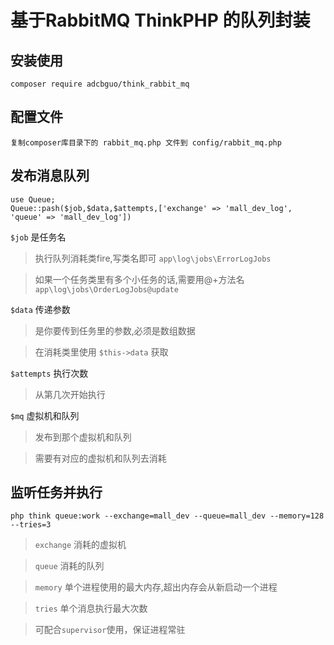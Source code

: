 # 基于RabbitMQ ThinkPHP 的队列封装

## 安装使用
```
composer require adcbguo/think_rabbit_mq
```


## 配置文件 
```
复制composer库目录下的 rabbit_mq.php 文件到 config/rabbit_mq.php
```


## 发布消息队列

```
use Queue;
Queue::pash($job,$data,$attempts,['exchange' => 'mall_dev_log', 'queue' => 'mall_dev_log'])
```


 `$job` 是任务名 

>执行队列消耗类fire,写类名即可 `app\log\jobs\ErrorLogJobs`


>如果一个任务类里有多个小任务的话,需要用@+方法名 `app\log\jobs\OrderLogJobs@update`


 `$data` 传递参数
 

> 是你要传到任务里的参数,必须是数组数据


> 在消耗类里使用 `$this->data` 获取


 `$attempts` 执行次数

> 从第几次开始执行

 `$mq` 虚拟机和队列

> 发布到那个虚拟机和队列

> 需要有对应的虚拟机和队列去消耗






## 监听任务并执行

```
php think queue:work --exchange=mall_dev --queue=mall_dev --memory=128 --tries=3
```

> `exchange` 消耗的虚拟机

> `queue` 消耗的队列

> `memory` 单个进程使用的最大内存,超出内存会从新启动一个进程

> `tries` 单个消息执行最大次数

> 可配合`supervisor`使用，保证进程常驻















